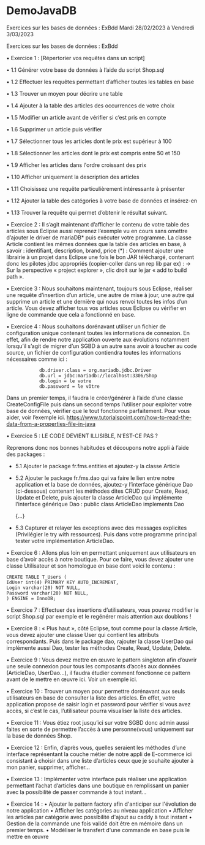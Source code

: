 # DemoJavaDB
Exercices sur les bases de données : ExBdd
Mardi 28/02/2023 à Vendredi 3/03/2023


Exercices sur les bases de données : ExBdd

  • Exercice 1 : [Répertorier vos requêtes dans un script]
  
  • 1.1 Générer votre base de données à l’aide du script Shop.sql
  
  • 1.2 Effectuer les requêtes permettant d’afficher toutes les tables en base
  
  • 1.3 Trouver un moyen pour décrire une table
  
  • 1.4 Ajouter à la table des articles des occurrences de votre choix
  
  • 1.5 Modifier un article avant de vérifier si c’est pris en compte
  
  • 1.6 Supprimer un article puis vérifier
  
  • 1.7 Sélectionner tous les articles dont le prix est supérieur à 100
  
  • 1.8 Sélectionner les articles dont le prix est compris entre 50 et 150
  
  • 1.9 Afficher les articles dans l'ordre croissant des prix
  
  • 1.10 Afficher uniquement la description des articles
  
  • 1.11 Choisissez une requête particulièrement intéressante à présenter
  
  • 1.12 Ajouter la table des catégories à votre base de données et insérez-en
  
  • 1.13 Trouver la requête qui permet d’obtenir le résultat suivant.
  
  • Exercice 2 : Il s’agit maintenant d’afficher le contenu de votre table des articles sous
Eclipse aussi reprenez l’exemple vu en cours sans omettre d’ajouter le driver de mariaDB*
puis exécuter votre programme. La classe Article contient les mêmes données que la table
des articles en base, à savoir : identifiant, description, brand, price
(*) : Comment ajouter une librairie à un projet dans Eclipse une fois le bon JAR téléchargé,
contenant donc les pilotes jdbc appropriés (copier-coller dans un rep lib par ex) :
→ Sur la perspective « project explorer », clic droit sur le jar « add to build path ».

  • Exercice 3 : Nous souhaitons maintenant, toujours sous Eclipse, réaliser une requête
d’insertion d’un article, une autre de mise à jour, une autre qui supprime un article et une
dernière qui nous renvoi toutes les infos d’un article. Vous devez afficher tous vos articles
sous Eclipse ou vérifier en ligne de commande que cela a fonctionné en base.

  • Exercice 4 : Nous souhaitons dorénavant utiliser un fichier de configuration unique
contenant toutes les informations de connexion. En effet, afin de rendre notre application
ouverte aux évolutions notamment lorsqu’il s’agit de migrer d’un SGBD à un autre sans
avoir à toucher au code source, un fichier de configuration contiendra toutes les
informations nécessaires comme ici :

                db.driver.class = org.mariadb.jdbc.Driver
                db.url = jdbc:mariadb://localhost:3306/Shop
                db.login = le votre
                db.password = le vôtre
                
Dans un premier temps, il faudra le créer/générer à l’aide d’une classe CreateConfigFile
puis dans un second temps l’utiliser pour exploiter votre base de données, vérifier que le
tout fonctionne parfaitement. Pour vous aider, voir l’exemple ici.
https://www.tutorialspoint.com/how-to-read-the-data-from-a-properties-file-in-java

  • Exercice 5 : LE CODE DEVIENT ILLISIBLE, N’EST-CE PAS ?
  
Reprenons donc nos bonnes habitudes et découpons notre appli à l’aide des packages :

  - 5.1 Ajouter le package fr.fms.entities et ajoutez-y la classe Article
  
  - 5.2 Ajouter le package fr.fms.dao qui va faire le lien entre notre application et la base de
données, ajoutez-y l’interface générique Dao (ci-dessous) contenant les méthodes dites
CRUD pour Create, Read, Update et Delete, puis ajouter la classe ArticleDao qui
implémente l’interface générique Dao : public class ArticleDao implements Dao<Article>
{...}

  - 5.3 Capturer et relayer les exceptions avec des messages explicites (Privilégier le try with
ressources). Puis dans votre programme principal tester votre implémentation ArticleDao.

  • Exercice 6 : Allons plus loin en permettant uniquement aux utilisateurs en base d’avoir
accès à notre boutique. Pour ce faire, vous devez ajouter une classe Utilisateur et son
homologue en base dont voici le contenu :

    CREATE TABLE T_Users (
    IdUser int(4) PRIMARY KEY AUTO_INCREMENT,
    Login varchar(20) NOT NULL,
    Password varchar(20) NOT NULL,
    ) ENGINE = InnoDB;

  • Exercice 7 : Effectuer des insertions d’utilisateurs, vous pouvez modifier le script Shop.sql
par exemple et le regénérer mais attention aux doublons !

  • Exercice 8 : « Plus haut », côté Eclipse, tout comme pour la classe Article, vous devez
ajouter une classe User qui contient les attributs correspondants. Puis dans le package dao,
rajouter la classe UserDao qui implémente aussi Dao, tester les méthodes Create, Read,
Update, Delete.

• Exercice 9 : Vous devez mettre en œuvre le pattern singleton afin d’ouvrir une seule
connexion pour tous les composants d’accès aux données (ArticleDao, UserDao...), il faudra
étudier comment fonctionne ce pattern avant de le mettre en œuvre ici. Voir un exemple
ici.

• Exercice 10 : Trouver un moyen pour permettre dorénavant aux seuls utilisateurs en base
de consulter la liste des articles. En effet, votre application propose de saisir login et
password pour vérifier si vous avez accès, si c’est le cas, l’utilisateur pourra visualiser la
liste des articles.

• Exercice 11 : Vous étiez root jusqu’ici sur votre SGBD donc admin aussi faites en sorte de
permettre l’accès à une personne(vous) uniquement sur la base de données Shop.

• Exercice 12 : Enfin, d’après vous, quelles seraient les méthodes d’une interface
représentant la couche métier de notre appli de E-commerce ici consistant à choisir dans
une liste d’articles ceux que je souhaite ajouter à mon panier, supprimer, afficher...
  
• Exercice 13 : Implémenter votre interface puis réaliser une application permettant l’achat
d’articles dans une boutique en remplissant un panier avec la possibilité de passer
commande à tout instant...


• Exercice 14 :
  • Ajouter le pattern factory afin d'anticiper sur l'évolution de notre application
  • Afficher les catégories au niveau application
  • Afficher les articles par catégorie avec possibilité d'ajout au caddy à tout instant
  • Gestion de la commande une fois validé doit être en mémoire dans un premier
  temps.
  • Modéliser le transfert d'une commande en base puis le mettre en œuvre
